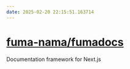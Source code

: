 ```yaml
---
date: 2025-02-20 22:15:51.163714
---
```


# [fuma-nama/fumadocs](https://github.com/fuma-nama/fumadocs)

Documentation framework for Next.js